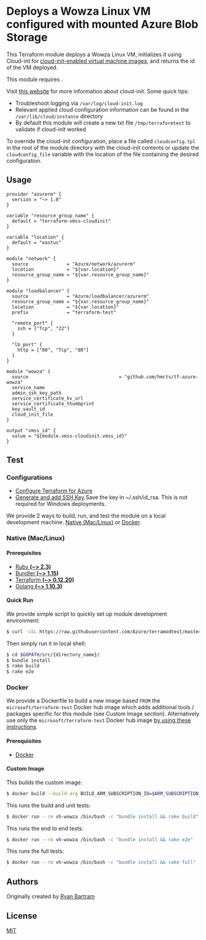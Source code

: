 # Deploys a Wowza Linux VM configured with mounted Azure Blob Storage


This Terraform module deploys a Wowza Linux VM, initializes it using Cloud-int for [cloud-init-enabled virtual machine images](https://docs.microsoft.com/en-us/azure/virtual-machines/linux/using-cloud-init), and returns the id of the VM deployed.  

This module requires .

Visit [this website](http://cloudinit.readthedocs.io/en/latest/index.html) for more information about cloud-init. Some quick tips:
- Troubleshoot logging via `/var/log/cloud-init.log`
- Relevant applied cloud configuration information can be found in the `/var/lib/cloud/instance` directory
- By default this module will create a new txt file `/tmp/terraformtest` to validate if cloud-init worked

To override the cloud-init configuration, place a file called `cloudconfig.tpl` in the root of the module directory with the cloud-init contents or update the `cloudconfig_file` variable with the location of the file containing the desired configuration.

## Usage

```hcl
provider "azurerm" {
  version = "~> 1.0"
}

variable "resource_group_name" {
  default = "terraform-vmss-cloudinit"
}

variable "location" {
  default = "eastus"
}

module "network" {
  source              = "Azure/network/azurerm"
  location            = "${var.location}"
  resource_group_name = "${var.resource_group_name}"
}

module "loadbalancer" {
  source              = "Azure/loadbalancer/azurerm"
  resource_group_name = "${var.resource_group_name}"
  location            = "${var.location}"
  prefix              = "terraform-test"

  "remote_port" {
    ssh = ["Tcp", "22"]
  }

  "lb_port" {
    http = ["80", "Tcp", "80"]
  }
}

module "wowza" {
  source                                 = "github.com/hmcts/tf-azure-wowza"
  service_name
  admin_ssh_key_path
  service_certificate_kv_url
  service_certificate_thumbprint
  key_vault_id
  cloud_init_file
}

output "vmss_id" {
  value = "${module.vmss-cloudinit.vmss_id}"
}
```

## Test

### Configurations

- [Configure Terraform for Azure](https://docs.microsoft.com/en-us/azure/virtual-machines/linux/terraform-install-configure)
- [Generate and add SSH Key](https://help.github.com/articles/generating-a-new-ssh-key-and-adding-it-to-the-ssh-agent/) Save the key in ~/.ssh/id_rsa.  This is not required for Windows deployments.

We provide 2 ways to build, run, and test the module on a local development machine.  [Native (Mac/Linux)](#native-maclinux) or [Docker](#docker).

### Native (Mac/Linux)

#### Prerequisites

- [Ruby **(~> 2.3)**](https://www.ruby-lang.org/en/downloads/)
- [Bundler **(~> 1.15)**](https://bundler.io/)
- [Terraform **(~> 0.12.20)**](https://www.terraform.io/downloads.html)
- [Golang **(~> 1.10.3)**](https://golang.org/dl/)

#### Quick Run

We provide simple script to quickly set up module development environment:

```sh
$ curl -sSL https://raw.githubusercontent.com/Azure/terramodtest/master/tool/env_setup.sh | sudo bash
```

Then simply run it in local shell:

```sh
$ cd $GOPATH/src/{directory_name}/
$ bundle install
$ rake build
$ rake e2e
```

### Docker

We provide a Dockerfile to build a new image based `FROM` the `microsoft/terraform-test` Docker hub image which adds additional tools / packages specific for this module (see Custom Image section).  Alternatively use only the `microsoft/terraform-test` Docker hub image [by using these instructions](https://github.com/Azure/terraform-test).

#### Prerequisites

- [Docker](https://www.docker.com/community-edition#/download)

#### Custom Image

This builds the custom image:

```sh
$ docker build --build-arg BUILD_ARM_SUBSCRIPTION_ID=$ARM_SUBSCRIPTION_ID --build-arg BUILD_ARM_CLIENT_ID=$ARM_CLIENT_ID --build-arg BUILD_ARM_CLIENT_SECRET=$ARM_CLIENT_SECRET --build-arg BUILD_ARM_TENANT_ID=$ARM_TENANT_ID -t vh-wowza .
```

This runs the build and unit tests:

```sh
$ docker run --rm vh-wowza /bin/bash -c "bundle install && rake build"
```

This runs the end to end tests:

```sh
$ docker run --rm vh-wowza /bin/bash -c "bundle install && rake e2e"
```

This runs the full tests:

```sh
$ docker run --rm vh-wowza /bin/bash -c "bundle install && rake full"
```

## Authors

Originally created by [Ryan Bartram](http://github.com/rdbartram)

## License

[MIT](LICENSE)
